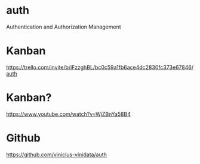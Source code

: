 # auth
Authentication and Authorization Management

# Kanban
https://trello.com/invite/b/iFzzghBL/bc0c59a1fb6ace4dc2830fc373e67846/auth

# Kanban? 
https://www.youtube.com/watch?v=WjZBnYa58B4

# Github
https://github.com/vinicius-vinidata/auth
